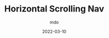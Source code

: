 ---
author: mdo
date: 2022-03-10
draft: true
tags:
  - javascript
target_url: https://markdotto.com/2022/03/10/horizontal-scrolling-nav/
title: Horizontal Scrolling Nav
---
